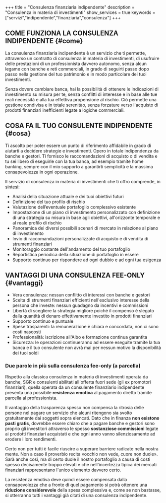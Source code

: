 +++
title = "Consulenza finanziaria indipendente"
description = "Consulenza in materia di investimenti"
show_services = true
keywords = ["servizi","indipendente","finanziaria","consulenza"]
+++

## COME FUNZIONA LA CONSULENZA INDIPENDENTE {#come}

La consulenza finanziaria indipendente &egrave; un servizio che ti permette, attraverso un contratto di consulenza in materia di investimenti, di usufruire delle prestazioni di un professionista davvero autonomo, senza alcun legame con banche e reti commerciali, in grado di seguirti passo dopo passo nella gestione del tuo patrimonio e in modo particolare dei tuoi investimenti.

Senza dovere cambiare banca, hai la possibilit&agrave; di ottenere le indicazioni di investimento su misura per te, senza conflitti di interesse e in base alle tue reali necessit&agrave; e alla tua effettiva propensione al rischio. Ci&ograve; permette una gestione condivisa e in totale serenit&agrave;o, senza forzature verso l'acquisto di prodotti finanziari inefficienti legate a logiche commerciali.

## COSA FA IL TUO CONSULENTE INDIPENDENTE {#cosa}

Ti ascolto per poter essere un punto di riferimento affidabile in grado di aiutarti a decidere strategie e investimenti. Opero in totale indipendenza da banche e gestori. Ti fornisco le raccomandazioni di acquisto o di vendita e tu sei libero di eseguirle con la tua banca, ad esempio tramite home banking, sempre con il mio supporto a garantirti semplicità e la massima consapevolezza in ogni operazione.

Il servizio di consulenza in materia di investimenti che ti offro comprende, in sintesi:
- Analisi della situazione attuale e dei tuoi obiettivi futuri
- Definizione del tuo profilo di rischio
- Valutazione dell’eventuale portafoglio complessivo esistente
- Impostazione di un piano di investimento personalizzato con definizione di una strategia su misura in base agli obiettivi, all'orizzonte temporale e al reale profilo di rischio
- Panoramica dei diversi possibili scenari di mercato in relazione al piano di investimento
- Invio di raccomandazioni personalizzate di acquisto e di vendita di strumenti finanziari
- Monitoraggio costante dell'andamento del tuo portafoglio
- Reportistica periodica della situazione di portafoglio in essere
- Supporto continuo per rispondere ad ogni dubbio e ad ogni tua esigenza

## VANTAGGI DI UNA CONSULENZA FEE-ONLY {#vantaggi}

- Vera consulenza: nessun conflitto di interessi con banche e gestori
- Scelta di strumenti finanziari efficienti nell'esclusivo interesse della persona che investe: nessun guadagno da incentivi e commissioni
- Libert&agrave; di scegliere la strategia migliore poich&eacute; il compenso &egrave; slegato dalla quantit&agrave; di denaro effettivamente investito in prodotti finanziari
- Supporto continuo e puntuale
- Spese trasparenti: la remunerazione &egrave; chiara e concordata, non ci sono costi nascosti
- Professionalit&agrave;: iscrizione all'Albo e formazione continua garantita
- Sicurezza: le operazioni continueranno ad essere eseguite tramite la tua banca e il tuo consulente non avr&agrave; mai per nessun motivo la disponibilit&agrave; dei tuoi soldi

### Due parole in più sulla consulenza fee-only (a parcella)

Rispetto alla classica consulenza in materia di investimenti operata da banche, SGR e consulenti abilitati all'offerta fuori sede (gli ex promotori finanziari), quella operata da un consulente finanziario indipendente presenta una possibile **resistenza emotiva** al pagamento diretto tramite parcella al professionista.

Il vantaggio della trasparenza spesso non compensa la ritrosia delle persone nel pagare un servizio che alcuni ritengono sia svolto gratuitamente dai soggetti sopra elencati. Dato che in finanza **non esistono pasti gratis**, dovrebbe essere chiaro che a pagare banche e gestori sono proprio gli investitori attraverso le spesso **sostanziose commissioni** legate ai prodotti finanziari acquistati e che ogni anno vanno silenziosamente ad erodere i loro rendimenti.

Certo non per tutti &egrave; facile riuscire a superare barriere radicate nella nostra mente. Non a caso il proverbio recita «occhio non vede, cuore non duole». Sar&agrave; anche cos&igrave;, ma di certo duole il nostro portafoglio a causa di costi spesso decisamente troppo elevati e che nell'incertezza tipica dei mercati finanziari rappresentano l'unico elemento davvero certo.

La resistenza emotiva deve quindi essere compensata dalla consapevolezza che a fronte di quel pagamento si potr&agrave; ottenere una **riduzione considerevole** della spesa complessiva e, come se non bastasse, si otterranno tutti i vantaggi gi&agrave; citati di una consulenza indipendente.




